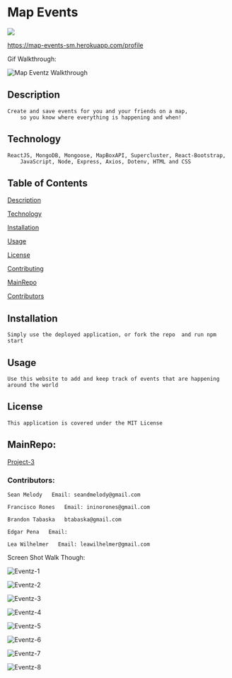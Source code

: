 # Map Events 

<img src="https://img.shields.io/badge/LICENSE-mit-green"/>

https://map-events-sm.herokuapp.com/profile


Gif Walkthrough:

![Map Eventz Walkthrough](https://user-images.githubusercontent.com/68625400/112558208-705c4d80-8d8b-11eb-9c27-261e81be43e3.gif)


## Description

    Create and save events for you and your friends on a map, 
        so you know where everything is happening and when!

## Technology

    ReactJS, MongoDB, Mongoose, MapBoxAPI, Supercluster, React-Bootstrap, 
        JavaScript, Node, Express, Axios, Dotenv, HTML and CSS

## Table of Contents

  [Description](##Description)

  [Technology](##Technology)

  [Installation](##Installation)

  [Usage](##Usage)

  [License](##License)

  [Contributing](##Contributing)

  [MainRepo](##MainRepo)

  [Contributors](##Contributors)


## Installation

    Simply use the deployed application, or fork the repo  and run npm start

## Usage

    Use this website to add and keep track of events that are happening around the world

## License

    This application is covered under the MIT License


## MainRepo:

[Project-3](https://github.com/francisN21/Project-3)


### Contributors:

    Sean Melody   Email: seandmelody@gmail.com

    Francisco Rones   Email: ininorones@gmail.com

    Brandon Tabaska   btabaska@gmail.com

    Edgar Pena   Email: 

    Lea Wilhelmer   Email: leawilhelmer@gmail.com
    

Screen Shot Walk Though:

![Eventz-1](https://user-images.githubusercontent.com/68625400/112557719-55d5a480-8d8a-11eb-9f74-ad152d6d0402.png)

![Eventz-2](https://user-images.githubusercontent.com/68625400/112557722-59692b80-8d8a-11eb-8e84-583da42dcf73.png)

![Eventz-3](https://user-images.githubusercontent.com/68625400/112557724-5a01c200-8d8a-11eb-90bd-636fb0e4197c.png)

![Eventz-4](https://user-images.githubusercontent.com/68625400/112557727-5a9a5880-8d8a-11eb-8efc-199337b6d140.png)

![Eventz-5](https://user-images.githubusercontent.com/68625400/112557728-5b32ef00-8d8a-11eb-824a-7bf889e600d3.png)

![Eventz-6](https://user-images.githubusercontent.com/68625400/112557729-5bcb8580-8d8a-11eb-8f90-603db2099331.png)

![Eventz-7](https://user-images.githubusercontent.com/68625400/112557730-5c641c00-8d8a-11eb-8ed5-81d8f5ad8717.png)

![Eventz-8](https://user-images.githubusercontent.com/68625400/112557734-5cfcb280-8d8a-11eb-91cf-78d4ab12e412.png)

